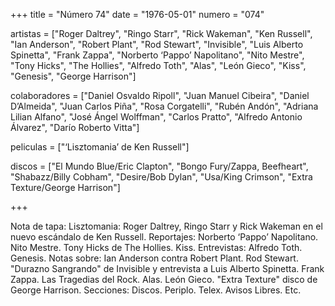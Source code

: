 +++
title = "Número 74"
date = "1976-05-01"
numero = "074"

artistas = ["Roger Daltrey", "Ringo Starr", "Rick Wakeman", "Ken Russell", "Ian Anderson", "Robert Plant", "Rod Stewart", "Invisible", "Luis Alberto Spinetta", "Frank Zappa", "Norberto ‘Pappo’ Napolitano", "Nito Mestre", "Tony Hicks", "The Hollies", "Alfredo Toth", "Alas", "León Gieco", "Kiss", "Genesis", "George Harrison"] 

colaboradores = ["Daniel Osvaldo Ripoll", "Juan Manuel Cibeira", "Daniel D’Almeida", "Juan Carlos Piña", "Rosa Corgatelli", "Rubén Andón", "Adriana Lilian Alfano", "José Ángel Wolffman", "Carlos Pratto", "Alfredo Antonio Álvarez", "Darío Roberto Vitta"]

peliculas = ["‘Lisztomania’ de Ken Russell"]

discos = ["El Mundo Blue/Eric Clapton", "Bongo Fury/Zappa, Beefheart", "Shabazz/Billy Cobham", "Desire/Bob Dylan", "Usa/King Crimson", "Extra Texture/George Harrison"]

+++

Nota de tapa: 
Lisztomania: Roger Daltrey, Ringo Starr y Rick Wakeman en el nuevo escándalo de Ken Russell. 
Reportajes:
Norberto ‘Pappo’ Napolitano. Nito Mestre. Tony Hicks de The Hollies. Kiss. 
Entrevistas:
Alfredo Toth. Genesis. 
Notas sobre:
Ian Anderson contra Robert Plant. 
Rod Stewart. 
"Durazno Sangrando" de Invisible y entrevista a Luis Alberto Spinetta. 
Frank Zappa. 
Las Tragedias del Rock. 
Alas.
León Gieco.
"Extra Texture" disco de George Harrison.
Secciones:
Discos. Periplo. Telex. Avisos Libres. Etc.
